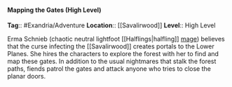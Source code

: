 #### Mapping the Gates (High Level)
**Tag**:: #Exandria/Adventure
**Location**:: [[Savalirwood]]
**Level**:: High Level

 Erma Schnieb (chaotic neutral lightfoot [[Halflings|halfling]] [mage](https://www.dndbeyond.com/monsters/mage)) believes that the curse infecting the [[Savalirwood]] creates portals to the Lower Planes. She hires the characters to explore the forest with her to find and map these gates. In addition to the usual nightmares that stalk the forest paths, fiends patrol the gates and attack anyone who tries to close the planar doors.
